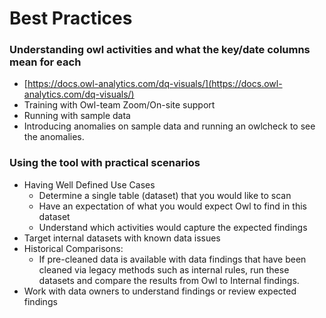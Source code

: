 # Best Practices

### **Understanding owl activities and what the key/date columns mean for each**

* [https://docs.owl-analytics.com/dq-visuals/](https://docs.owl-analytics.com/dq-visuals/)
* Training with Owl-team Zoom/On-site support 
* Running with sample data 
* Introducing anomalies on sample data and running an owlcheck to see the anomalies.

### **Using the tool with practical scenarios**

* Having Well Defined Use Cases
  * Determine a single table \(dataset\) that you would like to scan
  * Have an expectation of what you would expect Owl to find in this dataset
  * Understand which activities would capture the expected findings
* Target internal datasets with known data issues
* Historical Comparisons:
  * If pre-cleaned data is available with data findings that have been cleaned via legacy methods such as internal rules, run these datasets and compare the results from Owl to Internal findings.
* Work with data owners to understand findings or review expected findings

